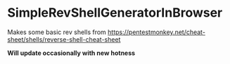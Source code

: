 # SimpleRevShellGeneratorInBrowser
Makes some basic rev shells from https://pentestmonkey.net/cheat-sheet/shells/reverse-shell-cheat-sheet

**Will update occasionally with new hotness**
